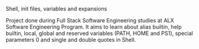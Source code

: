 Shell, init files, variables and expansions

Project done during Full Stack Software Engineering studies at ALX Software Engineering Program. It aims to learn about alias builtin, help builtin, local, global and reserved variables (PATH, HOME and PS1), special parameters 0 and single and double quotes in Shell.

